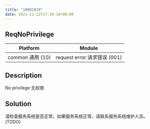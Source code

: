 ```yaml
---
title: "10001010"
date: 2021-11-22T17:39:10+08:00
---
```

## ReqNoPrivilege
| Platform                   | Module
|----------------------------|----------|
| common 通用 (10) | request error 请求错误 (001) |

## Description
No privilege 无权限

## Solution
请检查服务系统是否正常，如果服务系统正常，请联系服务系统维护人员。(TODO)